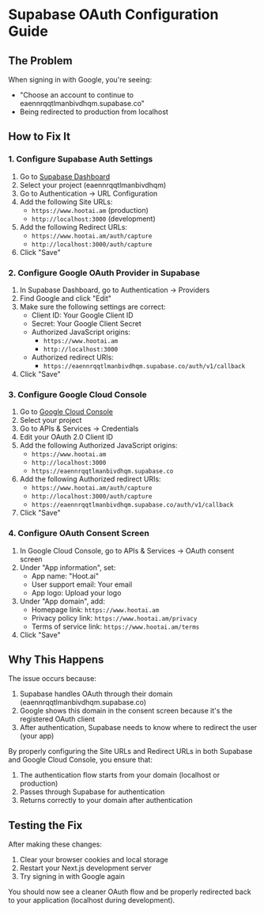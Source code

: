 # Supabase OAuth Configuration Guide

## The Problem
When signing in with Google, you're seeing:
- "Choose an account to continue to eaennrqqtlmanbivdhqm.supabase.co"
- Being redirected to production from localhost

## How to Fix It

### 1. Configure Supabase Auth Settings

1. Go to [Supabase Dashboard](https://app.supabase.com)
2. Select your project (eaennrqqtlmanbivdhqm)
3. Go to Authentication → URL Configuration
4. Add the following Site URLs:
   - `https://www.hootai.am` (production)
   - `http://localhost:3000` (development)
5. Add the following Redirect URLs:
   - `https://www.hootai.am/auth/capture`
   - `http://localhost:3000/auth/capture`
6. Click "Save"

### 2. Configure Google OAuth Provider in Supabase

1. In Supabase Dashboard, go to Authentication → Providers
2. Find Google and click "Edit"
3. Make sure the following settings are correct:
   - Client ID: Your Google Client ID
   - Secret: Your Google Client Secret
   - Authorized JavaScript origins:
     - `https://www.hootai.am`
     - `http://localhost:3000`
   - Authorized redirect URIs:
     - `https://eaennrqqtlmanbivdhqm.supabase.co/auth/v1/callback`
4. Click "Save"

### 3. Configure Google Cloud Console

1. Go to [Google Cloud Console](https://console.cloud.google.com/)
2. Select your project
3. Go to APIs & Services → Credentials
4. Edit your OAuth 2.0 Client ID
5. Add the following Authorized JavaScript origins:
   - `https://www.hootai.am`
   - `http://localhost:3000`
   - `https://eaennrqqtlmanbivdhqm.supabase.co`
6. Add the following Authorized redirect URIs:
   - `https://www.hootai.am/auth/capture`
   - `http://localhost:3000/auth/capture`
   - `https://eaennrqqtlmanbivdhqm.supabase.co/auth/v1/callback`
7. Click "Save"

### 4. Configure OAuth Consent Screen

1. In Google Cloud Console, go to APIs & Services → OAuth consent screen
2. Under "App information", set:
   - App name: "Hoot.ai"
   - User support email: Your email
   - App logo: Upload your logo
3. Under "App domain", add:
   - Homepage link: `https://www.hootai.am`
   - Privacy policy link: `https://www.hootai.am/privacy`
   - Terms of service link: `https://www.hootai.am/terms`
4. Click "Save"

## Why This Happens

The issue occurs because:

1. Supabase handles OAuth through their domain (eaennrqqtlmanbivdhqm.supabase.co)
2. Google shows this domain in the consent screen because it's the registered OAuth client
3. After authentication, Supabase needs to know where to redirect the user (your app)

By properly configuring the Site URLs and Redirect URLs in both Supabase and Google Cloud Console, you ensure that:

1. The authentication flow starts from your domain (localhost or production)
2. Passes through Supabase for authentication
3. Returns correctly to your domain after authentication

## Testing the Fix

After making these changes:

1. Clear your browser cookies and local storage
2. Restart your Next.js development server
3. Try signing in with Google again

You should now see a cleaner OAuth flow and be properly redirected back to your application (localhost during development). 